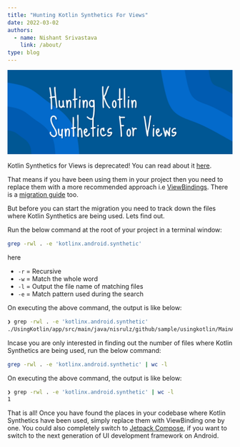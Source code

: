 ```yaml
---
title: "Hunting Kotlin Synthetics For Views"
date: 2022-03-02
authors:
  - name: Nishant Srivastava
    link: /about/
type: blog
---
```


![Banner](banner.png)

<!--more-->

Kotlin Synthetics for Views is deprecated! You can read about it [here](https://android-developers.googleblog.com/2022/02/discontinuing-kotlin-synthetics-for-views.html).

That means if you have been using them in your project then you need to replace them with a more recommended approach i.e [ViewBindings](https://developer.android.com/topic/libraries/view-binding). There is a [migration guide](https://developer.android.com/topic/libraries/view-binding/migration) too.

But before you can start the migration you need to track down the files where Kotlin Synthetics are being used. Lets find out.

Run the below command at the root of your project in a terminal window:

```sh
grep -rwl . -e 'kotlinx.android.synthetic'
```

here

- `-r` = Recursive
- `-w` = Match the whole word
- `-l` = Output the file name of matching files
- `-e` = Match pattern used during the search

On executing the above command, the output is like below:

```sh
❯ grep -rwl . -e 'kotlinx.android.synthetic'
./UsingKotlin/app/src/main/java/nisrulz/github/sample/usingkotlin/MainActivity.
```

Incase you are only interested in finding out the number of files where Kotlin Synthetics are being used, run the below command:

```sh
grep -rwl . -e 'kotlinx.android.synthetic' | wc -l
```

On executing the above command, the output is like below:

```sh
❯ grep -rwl . -e 'kotlinx.android.synthetic' | wc -l
1
```

That is all! Once you have found the places in your codebase where Kotlin Synthetics have been used, simply replace them with ViewBinding one by one. You could also completely switch to [Jetpack Compose](https://developer.android.com/jetpack/compose), if you want to switch to the next generation of UI development framework on Android.
